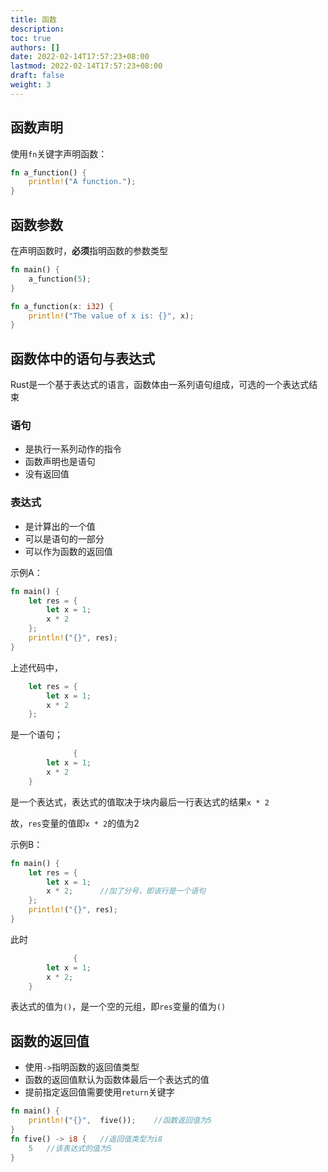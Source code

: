 ```yaml
---
title: 函数
description:
toc: true
authors: []
date: 2022-02-14T17:57:23+08:00
lastmod: 2022-02-14T17:57:23+08:00
draft: false
weight: 3
---
```




## 函数声明

使用`fn`关键字声明函数：

```rust
fn a_function() {
    println!("A function.");
}
```



## 函数参数

在声明函数时，**必须**指明函数的参数类型

```rust
fn main() {
    a_function(5);
}

fn a_function(x: i32) {
    println!("The value of x is: {}", x);
}
```



## 函数体中的语句与表达式

Rust是一个基于表达式的语言，函数体由一系列语句组成，可选的一个表达式结束

### 语句

+ 是执行一系列动作的指令
+ 函数声明也是语句
+ 没有返回值

### 表达式

+ 是计算出的一个值
+ 可以是语句的一部分
+ 可以作为函数的返回值

示例A：

```rust
fn main() {
    let res = {
        let x = 1;
        x * 2
    };
    println!("{}", res);
}
```

上述代码中，

```rust
    let res = {
        let x = 1;
        x * 2
    };
```

是一个语句；

```rust
              {
        let x = 1;
        x * 2
    }
```

是一个表达式，表达式的值取决于块内最后一行表达式的结果`x * 2`

故，`res`变量的值即`x * 2`的值为2



示例B：

```rust
fn main() {
    let res = {
        let x = 1;
        x * 2;		//加了分号，即该行是一个语句
    };
    println!("{}", res);
}
```

此时

```rust
              {
        let x = 1;
        x * 2;
    }
```

表达式的值为`()`，是一个空的元组，即`res`变量的值为`()`



## 函数的返回值

+ 使用`->`指明函数的返回值类型
+ 函数的返回值默认为函数体最后一个表达式的值
+ 提前指定返回值需要使用`return`关键字

```rust
fn main() {
    println!("{}",  five());	//函数返回值为5
}
fn five() -> i8 {	//返回值类型为i8
    5	//该表达式的值为5
}
```

